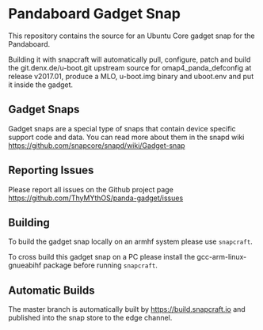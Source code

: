 # Pandaboard Gadget Snap

This repository contains the source for an Ubuntu Core gadget snap for the Pandaboard.

Building it with snapcraft will automatically pull, configure, patch and build
the git.denx.de/u-boot.git upstream source for omap4_panda_defconfig at release v2017.01,
produce a MLO, u-boot.img binary and uboot.env and put it inside the gadget.


## Gadget Snaps

Gadget snaps are a special type of snaps that contain device specific support
code and data. You can read more about them in the snapd wiki
https://github.com/snapcore/snapd/wiki/Gadget-snap

## Reporting Issues

Please report all issues on the Github project page
https://github.com/ThyMYthOS/panda-gadget/issues

## Building

To build the gadget snap locally on an armhf system please use `snapcraft`.

To cross build this gadget snap on a PC please install the gcc-arm-linux-gnueabihf package
before running `snapcraft`.

## Automatic Builds

The master branch is automatically built by https://build.snapcraft.io and
published into the snap store to the edge channel.
